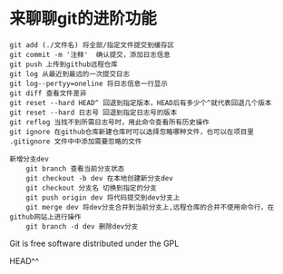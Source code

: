 # 来聊聊git的进阶功能
    git add (./文件名) 将全部/指定文件提交到缓存区
    git commit -m '注释'  确认提交，添加日志信息
    git push 上传到github远程仓库
    git log 从最近到最远的一次提交日志
    git log--pertyy=oneline 将日志信息一行显示
    git diff 查看文件差异
    git reset --hard HEAD^ 回退到指定版本，HEAD后有多少个^就代表回退几个版本
    git reset --hard 日志号 回退到指定日志号的版本
    git reflog 当找不到所需日志号时，用此命令查看所有历史操作
    git ignore 在github仓库新建仓库时可以选择忽略哪种文件，也可以在项目里 .gitignore 文件中中添加需要忽略的文件
    
    新增分支dev
        git branch 查看当前分支状态
        git checkout -b dev 在本地创建新分支dev
        git checkout 分支名 切换到指定的分支
        git push origin dev 将代码提交到dev分支上
        git merge dev 将dev分支合并到当前分支上,远程仓库的合并不使用命令行，在github网站上进行操作
        git branch -d dev 删除dev分支

Git is free software distributed under the GPL

HEAD^^